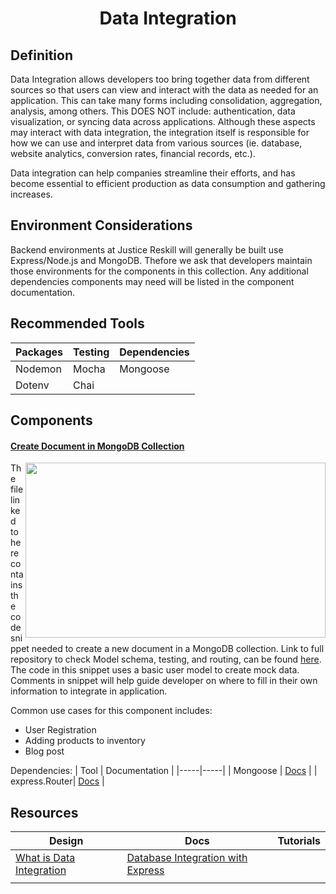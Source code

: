 <h1 align='center'> Data Integration </h1>

## Definition
Data Integration allows developers too bring together data from different sources so that users can view and interact with the data as needed for an application. This can take many forms including consolidation, aggregation, analysis, among others. This DOES NOT include: authentication, data visualization, or syncing data across applications. Although these aspects may interact with data integration, the integration itself is responsible for how we can use and interpret data from various sources (ie. database, website analytics, conversion rates, financial records, etc.). 

Data integration can help companies streamline their efforts, and has become essential to efficient production as data consumption and gathering increases. 

## Environment Considerations
Backend environments at Justice Reskill will generally be built use Express/Node.js and MongoDB. Thefore we ask that developers maintain those environments for the components in this collection. Any additional dependencies components may need will be listed in the component documentation.

## Recommended Tools
| Packages | Testing | Dependencies |
|------|------|------|
| Nodemon | Mocha | Mongoose |
| Dotenv | Chai |      |

## Components

#### [Create Document in MongoDB Collection](https://github.com/Justice-Reskill/JR-Component-Library/blob/create-snippet/Data-Integration/create-snippet.js)

<img src="https://media.giphy.com/media/e1bS77QKMCIgFXaZKV/giphy.gif" align="right" width="480" height="280">

The file linked to here contains the code snippet needed to create a new document in a MongoDB collection. Link to full repository to check Model schema, testing, and routing, can be found [here](https://github.com/marlitas/CRUD). The code in this snippet uses a basic user model to create mock data. Comments in snippet will help guide developer on where to fill in their own information to integrate in application. 
 
 Common use cases for this component includes:
 - User Registration
 - Adding products to inventory
 - Blog post

Dependencies:
| Tool | Documentation |
|-----|-----|
| Mongoose | [Docs](https://mongoosejs.com/) |
| express.Router| [Docs](https://expressjs.com/en/guide/routing.html) |

## Resources
| Design | Docs | Tutorials |
|------|------|------|
| [What is Data Integration](https://info.hurree.co/en-gb/data-integration#whatisdataintegration) | [Database Integration with Express](https://expressjs.com/en/guide/database-integration.html) |    |
|     |     |     |
